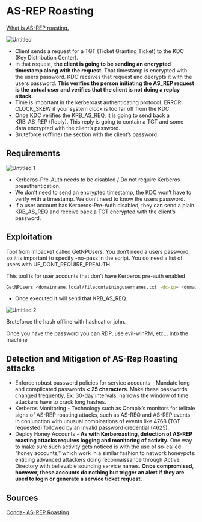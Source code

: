 # AS-REP Roasting

[What is AS-REP roasting.](https://www.qomplx.com/qomplx-knowledge-what-is-as-rep-roasting/)

![Untitled](https://user-images.githubusercontent.com/55252902/166306824-38d36fba-0f2d-45f3-8768-be5054c87733.png)


- Client sends a request for a TGT (Ticket Granting Ticket) to the KDC (Key Distribution Center).
- In that request, **the client is going to be sending an encrypted timestamp along with the request**. That timestamp is encrypted with the users password. KDC receives that request and decrypts it with the users password. **This verifies the person initiating the AS_REP request is the actual user and verifies that the client is not doing a replay attack.**
- Time is important in the kerberoast authenticating protocol. ERROR: CLOCK_SKEW if your system clock is too far off from the KDC.
- Once KDC verifies the KRB_AS_REQ, it is going to send back a KRB_AS_REP (Reply). This reply is going to contain a TGT and some data encrypted with the client’s password.
- Bruteforce (offline) the section with the client’s password.

## Requirements

![Untitled 1](https://user-images.githubusercontent.com/55252902/166306851-3ad24f4c-9ab2-4ce6-ad53-0c52e66a9e69.png)


- Kerberos-Pre-Auth needs to be disabled / Do not require Kerberos preauthentication.
- We don’t need to send an encrypted timestamp, the KDC won’t have to verify with a timestamp. We don’t need to know the users password.
- If a user account has Kerberos-Pre-Auth disabled, they can send a plain KRB_AS_REQ and receive back a TGT encrypted with the client’s password.

## Exploitation

Tool from Impacket called GetNPUsers. You don’t need a users password, so it is important to specify -no-pass in the script. You do need a list of users with UF_DONT_REQUIRE_PREAUTH.

This tool is for user accounts that don’t have Kerberos pre-auth enabled 

```bash
GetNPUsers <domainname.local/filecontainingusernames.txt -dc-ip= <domain-ip>
```

- Once executed it will send that KRB_AS_REQ.

![Untitled 2](https://user-images.githubusercontent.com/55252902/166306864-44c6a9ae-358e-4e08-af99-fa31fa0a1416.png)


Bruteforce the hash offline with hashcat or john. 

Once you have the password you can RDP, use evil-winRM, etc... into the machine

## Detection and Mitigation of AS-Rep Roasting attacks

- Enforce robust password policies for service accounts - Mandate long and complicated passwords **< 25 characters**. Make these passwords changed frequently, Ex: 30-day intervals, narrows the window of time attackers have to crack long hashes.
- Kerberos Monitoring - Technology such as Qomplx’s monitors for telltale signs of AS-REP roasting attacks, such as AS-REQ and AS-REP events in conjunction with unusual combinations of events like 4768 (TGT requested) followed by an invalid password credential (4625).
- Deploy Honey Accounts  - **As with Kerberoasting, detection of AS-REP roasting attacks requires logging and monitoring of activity.** One way to make sure such activity gets noticed is with the use of so-called “honey accounts,” which work in a similar fashion to network honeypots: enticing advanced attackers doing reconnaissance through Active Directory with believable sounding service names. **Once compromised, however, these accounts do nothing but trigger an alert if they are used to login or generate a service ticket request.**

## Sources

[Conda- AS-REP Roasting](https://www.youtube.com/watch?v=EVdwnBFtUtQ&t=32s)
